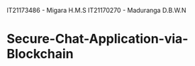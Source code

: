 IT21173486 - Migara H.M.S
IT21170270 - Maduranga D.B.W.N

# Secure-Chat-Application-via-Blockchain





